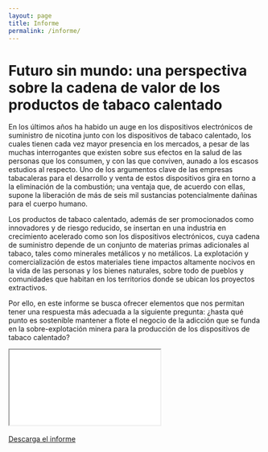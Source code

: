 ```yaml
---
layout: page
title: Informe
permalink: /informe/
---
```

# Futuro sin mundo: una perspectiva sobre la cadena de valor de los productos de tabaco calentado


En los últimos años ha habido un auge en los dispositivos electrónicos de suministro de nicotina junto con los dispositivos de tabaco calentado, los cuales tienen cada vez mayor presencia en los mercados, a pesar de las muchas interrogantes que existen sobre sus efectos en la salud de las personas que los consumen, y con las que conviven, aunado a los escasos estudios al respecto. Uno de los argumentos clave de las empresas tabacaleras para el desarrollo y venta de estos dispositivos gira en torno a la eliminación de la combustión; una ventaja que, de acuerdo con ellas, supone la liberación de más de seis mil sustancias potencialmente dañinas para el cuerpo humano.

Los productos de tabaco calentado, además de ser promocionados como innovadores y de riesgo reducido, se insertan en una industria en crecimiento acelerado como son los dispositivos electrónicos, cuya cadena de suministro depende de un conjunto de materias primas adicionales al tabaco, tales como minerales metálicos y no metálicos. La explotación y comercialización de estos materiales tiene impactos altamente nocivos en la vida de las personas y los bienes naturales, sobre todo de pueblos y comunidades que habitan en los territorios donde se ubican los proyectos extractivos.

Por ello, en este informe se busca ofrecer elementos que nos permitan tener una respuesta más adecuada a la siguiente pregunta: ¿hasta qué punto es sostenible mantener a flote el negocio de la adicción que se funda en la sobre-explotación minera para la producción de los dispositivos de tabaco calentado?


<div class="embed-responsive embed-responsive-16by9">
  <iframe class="embed-responsive-item" src="{{ site.baseurl }}/assets/ElNegocioDeLaAdiccion_TabacoCalentado.pdf"></iframe>
</div>
<br>

<div class="text-center mb-5">
  <a class="btn btn-secondary" href="https://poderlatam.org/wp-content/uploads/2024/04/ElNegocioDeLaAdiccion_TabacoCalentado.pdf" target="_blank" download>Descarga el informe</a>
</div>
